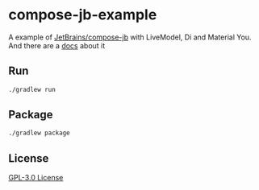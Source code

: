 # compose-jb-example

A example of [JetBrains/compose-jb](https://github.com/JetBrains/compose-jb) with LiveModel, Di and Material You. And there are a [docs](https://www.ehsetuproject.com/) about it 

## Run

```bash
./gradlew run
```

## Package

```bash
./gradlew package
```

## License

[GPL-3.0 License](https://github.com/purofle/NMSL-Launcher/blob/main/LICENSE)
